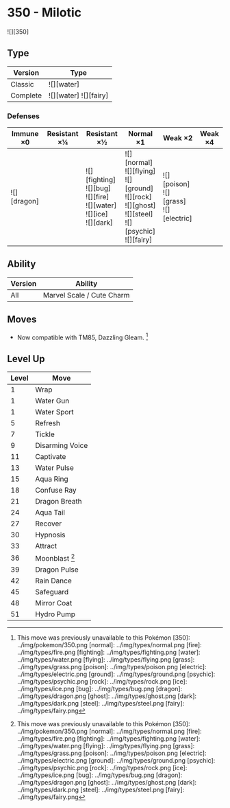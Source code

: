 # 350 - Milotic
![][350]

## Type

Version  | Type
---      | ---
Classic  | ![][water]
Complete | ![][water]  ![][fairy]

### Defenses

Immune ×0       | Resistant ×¼ | Resistant ×½                                                                      | Normal ×1                                                                                                            | Weak ×2                                        | Weak ×4
---             | ---          | ---                                                                               | ---                                                                                                                  | ---                                            | ---
![][dragon]<br> | &nbsp;       | ![][fighting]<br>![][bug]<br>![][fire]<br>![][water]<br>![][ice]<br>![][dark]<br> | ![][normal]<br>![][flying]<br>![][ground]<br>![][rock]<br>![][ghost]<br>![][steel]<br>![][psychic]<br>![][fairy]<br> | ![][poison]<br>![][grass]<br>![][electric]<br> | &nbsp;

## Ability

Version | Ability
---     | ---
All     | Marvel Scale / Cute Charm

## Moves

 - Now compatible with TM85, Dazzling Gleam. [^1]

## Level Up

Level | Move
---   | ---
1     | Wrap
1     | Water Gun
1     | Water Sport
5     | Refresh
7     | Tickle
9     | Disarming Voice
11    | Captivate
13    | Water Pulse
15    | Aqua Ring
18    | Confuse Ray
21    | Dragon Breath
24    | Aqua Tail
27    | Recover
30    | Hypnosis
33    | Attract
36    | Moonblast [^1]
39    | Dragon Pulse
42    | Rain Dance
45    | Safeguard
48    | Mirror Coat
51    | Hydro Pump

[^1]: This move was previously unavailable to this Pokémon
[350]: ../img/pokemon/350.png
[normal]: ../img/types/normal.png
[fire]: ../img/types/fire.png
[fighting]: ../img/types/fighting.png
[water]: ../img/types/water.png
[flying]: ../img/types/flying.png
[grass]: ../img/types/grass.png
[poison]: ../img/types/poison.png
[electric]: ../img/types/electric.png
[ground]: ../img/types/ground.png
[psychic]: ../img/types/psychic.png
[rock]: ../img/types/rock.png
[ice]: ../img/types/ice.png
[bug]: ../img/types/bug.png
[dragon]: ../img/types/dragon.png
[ghost]: ../img/types/ghost.png
[dark]: ../img/types/dark.png
[steel]: ../img/types/steel.png
[fairy]: ../img/types/fairy.png
